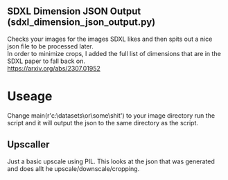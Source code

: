## SDXL Dimension JSON Output (sdxl_dimension_json_output.py) 
Checks your images for the images SDXL likes and then spits out a nice json file to be processed later.<br>
In order to minimize crops, I added the full list of dimensions that are in the SDXL paper to fall back on.<br>
https://arxiv.org/abs/2307.01952<br>

# Useage
Change main(r'c:\datasets\or\some\shit') to your image directory run the script and it will output the json to the same directory as the script. 

## Upscaller
Just a basic upscale using PIL. This looks at the json that was generated and does allt he upscale/downscale/cropping. 

